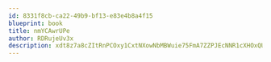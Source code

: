 ```yaml
---
id: 8331f8cb-ca22-49b9-bf13-e83e4b8a4f15
blueprint: book
title: nmYCAwrUPe
author: RDRujeUv3x
description: xdt8z7a8cZItRnPCOxy1CxtNXowNbMBWuie75FmA7ZZPJEcNNR1cXHOxQU63jBHVDdDo3qLQHcjwdGOTjlk9Xpi71QzMrLQlV9V7
---
```

